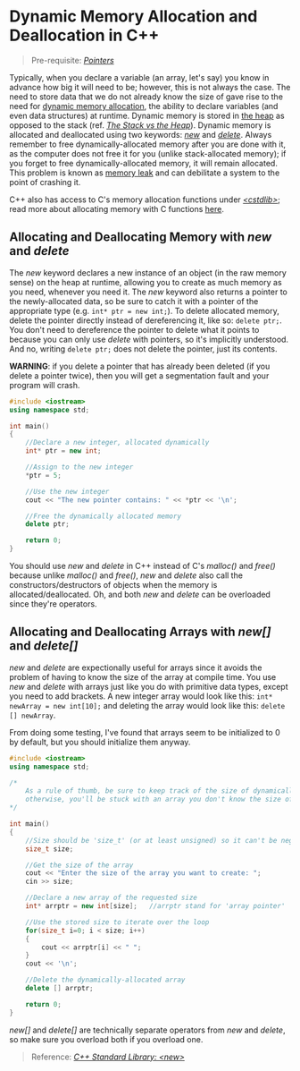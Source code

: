 # Dynamic Memory Allocation and Deallocation in C++
> Pre-requisite: [_Pointers_](https://github.com/EthanC2/Notes-and-Writeups/blob/main/C%2B%2B/Data%20and%20Data%20Types/Pointers.md)

Typically, when you declare a variable (an array, let's say) you know in advance how big it will need to be; however, this is not always the case.
The need to store data that we do not already know the size of gave rise to the need for [dynamic memory allocation](https://www.tutorialspoint.com/cplusplus/cpp_dynamic_memory.htm), the ability to declare variables (and even data structures) at runtime. Dynamic memory is stored in
[the heap](https://www.dummies.com/programming/cpp/how-the-heap-works-in-c/) as opposed to the stack (ref. [_The Stack vs the Heap_](https://nickolasteixeira.medium.com/stack-vs-heap-whats-the-difference-and-why-should-i-care-5abc78da1a88)).
Dynamic memory is allocated and deallocated using two keywords: [_new_](https://www.youtube.com/watch?v=NUZdUSqsCs4) and [_delete_](https://www.journaldev.com/38336/delete-operator-in-c-plus-plus). Always remember to free dynamically-allocated memory after you are done with it, as the computer does not free it for you (unlike stack-allocated memory); if you forget to free dynamically-allocated memory, it will remain allocated. This problem is known as [memory leak](https://www.geeksforgeeks.org/what-is-memory-leak-how-can-we-avoid/) and can debilitate a system to the point of crashing it.

C++ also has access to C's memory allocation functions under [_\<cstdlib\>_](https://www.programiz.com/cpp-programming/library-function/cstdlib); read more about allocating memory with C functions [here](https://github.com/EthanC2/Notes-and-Writeups/blob/main/C/Memory%20Mangagement/Dynamic%20Memory%20Allocation%20and%20Deallocation.md).

## Allocating and Deallocating Memory with _new_ and _delete_
The _new_ keyword declares a new instance of an object (in the raw memory sense) on the heap at runtime, allowing you to create as much memory as you need,
whenever you need it. The _new_ keyword also returns a pointer to the newly-allocated data, so be sure to catch it with a pointer of the appropriate type
(e.g. `int* ptr = new int;`). To delete allocated memory, delete the pointer directly instead of dereferencing it, like so: `delete ptr;`. You don't 
need to dereference the pointer to delete what it points to because you can only use _delete_ with pointers, so it's implicitly understood. And no,
writing `delete ptr;` does not delete the pointer, just its contents.

**WARNING**: if you delete a pointer that has already been deleted (if you delete a pointer twice), then you will get a segmentation fault and your program will crash.
```C++
#include <iostream>
using namespace std;

int main()
{
    //Declare a new integer, allocated dynamically
    int* ptr = new int;

    //Assign to the new integer
    *ptr = 5;

    //Use the new integer
    cout << "The new pointer contains: " << *ptr << '\n';

    //Free the dynamically allocated memory
    delete ptr;

    return 0;
}
```

You should use _new_ and _delete_ in C++ instead of C's _malloc()_ and _free()_ because unlike _malloc()_ and _free()_, _new_ and _delete_
also call the constructors/destructors of objects when the memory is allocated/deallocated. Oh, and both _new_ and _delete_ can be overloaded
since they're operators.

## Allocating and Deallocating Arrays with _new[]_ and _delete[]_
_new_ and _delete_ are expectionally useful for arrays since it avoids the problem of having to know the size of the array at compile time.
You use _new_ and _delete_ with arrays just like you do with primitive data types, except you need to add brackets. A new integer array would
look like this: `int* newArray = new int[10];` and deleting the array would look like this: `delete [] newArray`.

From doing some testing, I've found that arrays seem to be initialized to 0 by default, but you should initialize them anyway.
```C++
#include <iostream>
using namespace std;

/*
    As a rule of thumb, be sure to keep track of the size of dynamically-allocated arrays;
    otherwise, you'll be stuck with an array you don't know the size of.
*/

int main()
{
    //Size should be 'size_t' (or at least unsigned) so it can't be negative
    size_t size;

    //Get the size of the array
    cout << "Enter the size of the array you want to create: ";
    cin >> size;

    //Declare a new array of the requested size
    int* arrptr = new int[size];   //arrptr stand for 'array pointer'

    //Use the stored size to iterate over the loop
    for(size_t i=0; i < size; i++)
    {
        cout << arrptr[i] << " ";
    }
    cout << '\n';

    //Delete the dynamically-allocated array
    delete [] arrptr;

    return 0;
}
```
_new[]_ and _delete[]_ are technically separate operators from _new_ and _delete_, so make sure you overload both if you overload one.
> Reference: [_C++ Standard Library: \<new\>_](https://www.cplusplus.com/reference/new/) 
